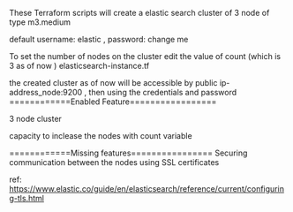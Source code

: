 These Terraform scripts will create a elastic search cluster of 3 node of type m3.medium 

default username: elastic , password: change me 

To set the number of nodes on the cluster edit the value of count (which is 3 as of now ) elasticsearch-instance.tf

the created cluster as of now will be accessible by public ip-address_node:9200 , then using the credentials and password
============Enabled Feature=================

3 node cluster

capacity to inclease the nodes with count variable


============Missing features================
Securing communication between the nodes using SSL certificates 

ref: https://www.elastic.co/guide/en/elasticsearch/reference/current/configuring-tls.html

